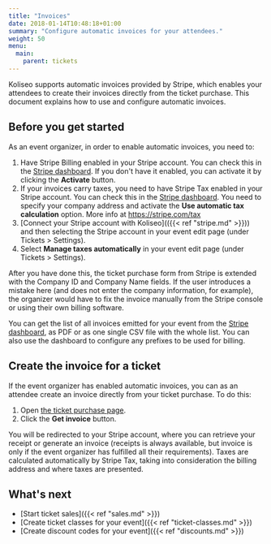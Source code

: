 ```yaml
---
title: "Invoices"
date: 2018-01-14T10:48:18+01:00
summary: "Configure automatic invoices for your attendees."
weight: 50
menu:
  main:
    parent: tickets
---
```


Koliseo supports automatic invoices provided by Stripe, which enables your attendees to create their invoices directly from the ticket purchase. This document explains how to use and configure automatic invoices.

## Before you get started

As an event organizer, in order to enable automatic invoices, you need to:

1. Have Stripe Billing enabled in your Stripe account. You can check this in the [Stripe dashboard](https://dashboard.stripe.com/settings/billing). If you don't have it enabled, you can activate it by clicking the **Activate** button.
1. If your invoices carry taxes, you need to have Stripe Tax enabled in your Stripe account. You can check this in the [Stripe dashboard](https://dashboard.stripe.com/settings/tax/activate). You need to specify your company address and activate the **Use automatic tax calculation** option. More info at https://stripe.com/tax
1. [Connect your Stripe account with Koliseo](({{< ref "stripe.md" >}})) and then selecting the Stripe account in your event edit page (under Tickets > Settings).
1. Select **Manage taxes automatically** in your event edit page (under Tickets > Settings).

After you have done this, the ticket purchase form from Stripe is extended with the Company ID and Company Name fields. If the user introduces a mistake here (and does not enter the company information, for example), the organizer would have to fix the invoice manually from the Stripe console or using their own billing software.

You can get the list of all invoices emitted for your event from the [Stripe dashboard](https://dashboard.stripe.com/invoices), as PDF or as one single CSV file with the whole list. You can also use the dashboard to configure any prefixes to be used for billing.

## Create the invoice for a ticket

If the event organizer has enabled automatic invoices, you can as an attendee create an invoice directly from your ticket purchase. To do this:

1. Open [the ticket purchase page](https://koliseo.com/me/tickets).
1. Click the **Get invoice** button.

You will be redirected to your Stripe account, where you can retrieve your receipt or generate an invoice (receipts is always available, but invoice is only if the event organizer has fulfilled all their requirements). Taxes are calculated automatically by Stripe Tax, taking into consideration the billing address and where taxes are presented.

## What's next

- [Start ticket sales]({{< ref "sales.md" >}})
- [Create ticket classes for your event]({{< ref "ticket-classes.md" >}})
- [Create discount codes for your event]({{< ref "discounts.md" >}})
